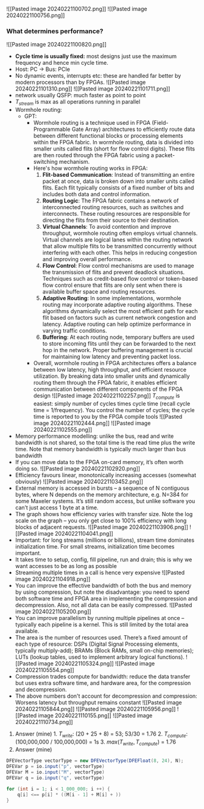 ![[Pasted image 20240221100702.png]]
![[Pasted image 20240221100756.png]]
### What determines performance?
![[Pasted image 20240221100820.png]]
- **Cycle time is usually fixed:** most designs just use the maximum frequency and hence min cycle time.
- Host: PC -> Bus: PCIe 
- No dynamic events, interrupts etc: these are handled far better by modern processors than by FPGAs.
![[Pasted image 20240221101310.png]]
![[Pasted image 20240221101711.png]]
- network usually QSFP: much faster as point to point
- $T_{stream}$ is max as all operations running in parallel
- Wormhole routing:
	- GPT: 
		- Wormhole routing is a technique used in FPGA (Field-Programmable Gate Array) architectures to efficiently route data between different functional blocks or processing elements within the FPGA fabric. In wormhole routing, data is divided into smaller units called flits (short for flow control digits). These flits are then routed through the FPGA fabric using a packet-switching mechanism.
		- Here's how wormhole routing works in FPGA:
			1. **Flit-based Communication**: Instead of transmitting an entire packet at once, data is broken down into smaller units called flits. Each flit typically consists of a fixed number of bits and includes both data and control information.
			2. **Routing Logic**: The FPGA fabric contains a network of interconnected routing resources, such as switches and interconnects. These routing resources are responsible for directing the flits from their source to their destination.
			3. **Virtual Channels**: To avoid contention and improve throughput, wormhole routing often employs virtual channels. Virtual channels are logical lanes within the routing network that allow multiple flits to be transmitted concurrently without interfering with each other. This helps in reducing congestion and improving overall performance.
			4. **Flow Control**: Flow control mechanisms are used to manage the transmission of flits and prevent deadlock situations. Techniques such as credit-based flow control or token-based flow control ensure that flits are only sent when there is available buffer space and routing resources.
			5. **Adaptive Routing**: In some implementations, wormhole routing may incorporate adaptive routing algorithms. These algorithms dynamically select the most efficient path for each flit based on factors such as current network congestion and latency. Adaptive routing can help optimize performance in varying traffic conditions.
			6. **Buffering**: At each routing node, temporary buffers are used to store incoming flits until they can be forwarded to the next hop in the network. Proper buffering management is crucial for maintaining low latency and preventing packet loss.
		- Overall, wormhole routing in FPGA architectures offers a balance between low latency, high throughput, and efficient resource utilization. By breaking data into smaller units and dynamically routing them through the FPGA fabric, it enables efficient communication between different components of the FPGA design
![[Pasted image 20240221102257.png]]
$T_{compute}$ is easiest: simply number of cycles times cycle time (recall cycle time = 1/frequency). You control the number of cycles; the cycle time is reported to you by the FPGA compile tools
![[Pasted image 20240221102444.png]]
![[Pasted image 20240221102555.png]]
- Memory performance modelling: unlike the bus, read and write bandwidth is not shared, so the total time is the read time plus the write time. Note that memory bandwidth is typically much larger than bus bandwidth 
- If you can move data to the FPGA on-card memory, it’s often worth doing so.
![[Pasted image 20240221102920.png]]
- Efficiency favours linear, monotonically increasing accesses (somewhat obviously)
![[Pasted image 20240221103452.png]]
- External memory is accessed in bursts – a sequence of N contiguous bytes, where N depends on the memory architecture, e.g. N=384 for some Maxeler systems. It’s still random access, but unlike software you can’t just access 1 byte at a time.
- The graph shows how efficiency varies with transfer size. Note the log scale on the graph – you only get close to 100% efficiency with long blocks of adjacent requests.
![[Pasted image 20240221103906.png]]
![[Pasted image 20240221104041.png]]
- Important: for long streams (millions or billions), stream time dominates initialization time. For small streams, initialization time becomes important.
- It takes time to setup, config, fill pipeline, run and drain; this is why we want accesses to be as long as possible
- Streaming multiple times in a call is hence very expensive
![[Pasted image 20240221104918.png]]
- You can improve the effective bandwidth of both the bus and memory by using compression, but note the disadvantage: you need to spend both software time and FPGA area in implementing the compression and decompression. Also, not all data can be easily compressed.
![[Pasted image 20240221105200.png]]
- You can improve parallelism by running multiple pipelines at once – typically each pipeline is a kernel. This is still limited by the total area available.
- The area is the number of resources used. There’s a fixed amount of each type of resource: DSPs (Digital Signal Processing elements, typically multiply-add); BRAMs (Block RAMs, small on-chip memories); LUTs (lookup tables, used to implement arbitrary logical functions).
![[Pasted image 20240221105324.png]]
![[Pasted image 20240221105554.png]]
- Compression trades compute for bandwidth: reduce the data transfer but uses extra software time, and hardware area, for the compression and decompression.
- The above numbers don't account for decompression and compression: Worsens latency but throughput remains constant
![[Pasted image 20240221105844.png]]
![[Pasted image 20240221105956.png]]
![[Pasted image 20240221110155.png]]
![[Pasted image 20240221110734.png]]
1. Answer (mine)
		1. $T_{write}$: (20 + 25 + 8) = 53; 53/30 = 1.76
		2. $T_{compute}$: (100,000,000 /  100,000,000) = 1s
		3. $max(T_{write}, T_{compute})$ = 1.76
2. Answer (mine)
```java
DFEVectorType vectorType = new DFEVectorType(DFEFloat(8, 24), N);
DFEVar p = io.input("p", vectorType)
DFEVar M = io.input("M", vectorType)
DFEVar q = io.input("q", vectorType)

for (int i = 1; i < 1_000_000; i ++) {
	q[i] <== p[i] * ((M[i - 1] + M[i] + ))
}

```


